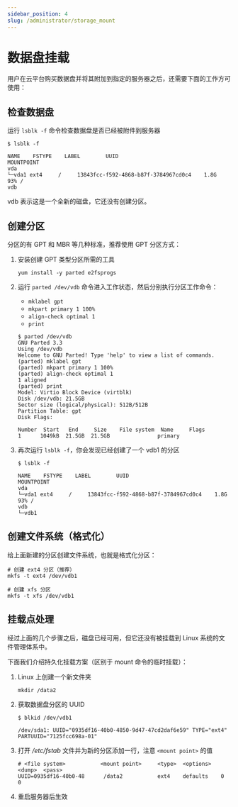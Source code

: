 ```yaml
---
sidebar_position: 4
slug: /administrator/storage_mount
---
```


# 数据盘挂载

用户在云平台购买数据盘并将其附加到指定的服务器之后，还需要下面的工作方可使用：

## 检查数据盘

运行 `lsblk -f` 命令检查数据盘是否已经被附件到服务器

```
$ lsblk -f

NAME    FSTYPE    LABEL        UUID                                    MOUNTPOINT
vda                                                                       
└─vda1 ext4     /     13843fcc-f592-4868-b87f-3784967cd0c4    1.8G    93% /
vdb
```

vdb 表示这是一个全新的磁盘，它还没有创建分区。  

## 创建分区

分区的有 GPT 和 MBR 等几种标准，推荐使用 GPT 分区方式：

1. 安装创建 GPT 类型分区所需的工具
    ```
    yum install -y parted e2fsprogs
    ```

2. 运行 `parted /dev/vdb` 命令进入工作状态，然后分别执行分区工作命令：

    - `mklabel gpt` 
    - `mkpart primary 1 100% ` 
    - `align-check optimal 1 `
    - `print `

    ```
    $ parted /dev/vdb
    GNU Parted 3.3
    Using /dev/vdb
    Welcome to GNU Parted! Type 'help' to view a list of commands.
    (parted) mklabel gpt                                                      
    (parted) mkpart primary 1 100%                                            
    (parted) align-check optimal 1                                            
    1 aligned
    (parted) print                                                            
    Model: Virtio Block Device (virtblk)
    Disk /dev/vdb: 21.5GB
    Sector size (logical/physical): 512B/512B
    Partition Table: gpt
    Disk Flags: 

    Number  Start   End     Size    File system  Name     Flags
    1      1049kB  21.5GB  21.5GB               primary
    ```

3. 再次运行 `lsblk -f`，你会发现已经创建了一个 vdb1 的分区
    ```
    $ lsblk -f

    NAME    FSTYPE    LABEL        UUID                                    MOUNTPOINT
    vda                                                                       
    └─vda1 ext4     /     13843fcc-f592-4868-b87f-3784967cd0c4    1.8G    93% /
    vdb
    └─vdb1
    ```

## 创建文件系统（格式化）

给上面新建的分区创建文件系统，也就是格式化分区：

```
# 创建 ext4 分区（推荐）
mkfs -t ext4 /dev/vdb1

# 创建 xfs 分区
mkfs -t xfs /dev/vdb1
```

## 挂载点处理

经过上面的几个步骤之后，磁盘已经可用，但它还没有被挂载到 Linux 系统的文件管理体系中。

下面我们介绍持久化挂载方案（区别于 mount 命令的临时挂载）： 

1. Linux 上创建一个新文件夹
   ```
   mkdir /data2
   ```

1. 获取数据盘分区的 UUID

    ```
    $ blkid /dev/vdb1

    /dev/sda1: UUID="0935df16-40b0-4850-9d47-47cd2daf6e59" TYPE="ext4" PARTUUID="7125fcc698a-01"
    ```

2. 打开 */etc/fstab* 文件并为新的分区添加一行，注意 `<mount point>` 的值
    ```
    # <file system>           <mount point>     <type>  <options>   <dump>  <pass>
    UUID=0935df16-40b0-48      /data2           ext4    defaults    0       0    
    ```

3. 重启服务器后生效
